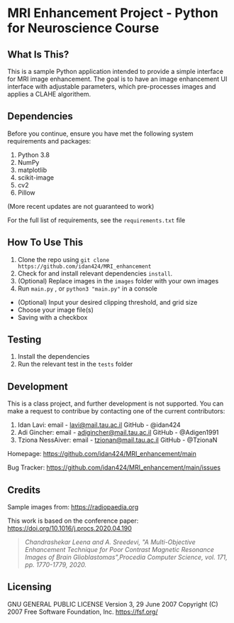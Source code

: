 MRI Enhancement Project - Python for Neuroscience Course
==============================


What Is This?
-------------

This is a sample Python application intended to provide a simple interface for MRI image enhancement. The goal is to have an image enhancement UI interface with adjustable parameters, which pre-processes images and applies a CLAHE algorithem.

Dependencies
---------------
Before you continue, ensure you have met the following system requirements and packages:

1. Python 3.8 
2. NumPy
3. matplotlib
6. scikit-image
7. cv2
8. Pillow

(More recent updates are not guaranteed to work)

For the full list of requirements, see the `requirements.txt` file



How To Use This
---------------

1. Clone the repo using `git clone https://github.com/idan424/MRI_enhancement`
2. Check for and install relevant dependencies `install`.
3. (Optional) Replace images in the `images` folder with your own images
4. Run `main.py` , or `python3 "main.py"` in a console

- (Optional) Input your desired clipping threshold, and grid size
- Choose your image file(s)
- Saving with a checkbox


Testing
-------

1. Install the dependencies
2. Run the relevant test in the `tests` folder


Development
-----------

This is a class project, and further development is not supported. 
You can make a request to contribue by contacting one of the current contributors:

1. Idan Lavi:        email - lavi@mail.tau.ac.il        GitHub - @idan424
2. Adi Gincher:      email - adigincher@mail.tau.ac.il  GitHub - @Adigen1991
3. Tziona NessAiver: email - tzionan@mail.tau.ac.il     GitHub - @TzionaN

Homepage: https://github.com/idan424/MRI_enhancement/main

Bug Tracker: https://github.com/idan424/MRI_enhancement/main/issues

Credits
-----------
Sample images from: https://radiopaedia.org

This work is based on the conference paper: 
https://doi.org/10.1016/j.procs.2020.04.190

>_Chandrashekar Leena and A. Sreedevi, "A Multi-Objective Enhancement Technique for Poor Contrast Magnetic Resonance Images of Brain Glioblastomas",Procedia Computer Science, vol. 171, pp. 1770-1779, 2020._ 

Licensing 
-----------
GNU GENERAL PUBLIC LICENSE
Version 3, 29 June 2007
Copyright (C) 2007 Free Software Foundation, Inc. https://fsf.org/
